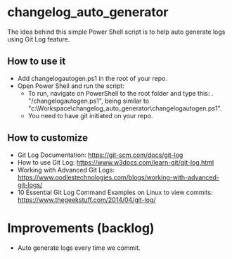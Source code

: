 # changelog_auto_generator

The idea behind this simple Power Shell script is to help auto generate logs using Git Log feature.

## How to use it

* Add changelogautogen.ps1 in the root of your repo.
* Open Power Shell and run the script:
    * To run, navigate on PowerShell to the root folder and type this: . "<full-path>/changelogautogen.ps1", being <full-path> similar to "c:\Workspace\changelog_auto_generator\changelogautogen.ps1".
    * You need to have git initiated on your repo.

## How to customize

* Git Log Documentation: https://git-scm.com/docs/git-log
* How to use Git Log: https://www.w3docs.com/learn-git/git-log.html
* Working with Advanced Git Logs: https://www.oodlestechnologies.com/blogs/working-with-advanced-git-logs/
* 10 Essential Git Log Command Examples on Linux to view commits: https://www.thegeekstuff.com/2014/04/git-log/

# Improvements (backlog)

* Auto generate logs every time we commit.